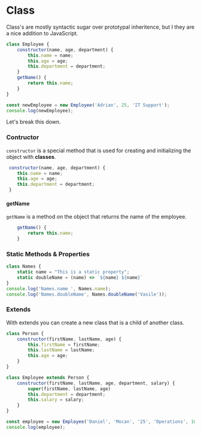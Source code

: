 # Class

Class's are mostly syntactic sugar over prototypal inheritence, but I they are a nice addition to JavaScript.

```javascript
class Employee {
    constructor(name, age, department) {
        this.name = name;
        this.age = age;
        this.department = department;
    }
    getName() {
        return this.name;
    }
}

const newEmployee = new Employee('Adrian', 25, 'IT Support');
console.log(newEmployee);
```

Let's break this down.

### Contructor

`constructor` is a special method that is used for creating and initializing the object with **classes**.

```javascript
 constructor(name, age, department) {
    this.name = name;
    this.age = age;
    this.department = department;
 }
```

#### getName
`getName` is a method on the object that returns the name of the employee.

```javascript
    getName() {
        return this.name;
    }
```

### Static Methods & Properties

```javascript
class Names {
    static name = "This is a static property";
    static doubleName = (name) => `${name} ${name}`
}
console.log('Names.name ', Names.name);
console.log('Names.doubleName', Names.doubleName('Vasile'));

```
### Extends
With extends you can create a new class that is a child of another class.

```javascript
class Person {
    constructor(firstName, lastName, age) {
        this.firstName = firstName;
        this.lastName = lastName;
        this.age = age;
    }
}

class Employee extends Person {
    constructor(firstName, lastName, age, department, salary) {
        super(firstName, lastName, age)
        this.department = department;
        this.salary = salary;
    }
}

const employee = new Employee('Daniel', 'Mocan', '25', 'Operations', 1000);
console.log(employee);
```

